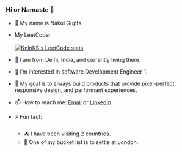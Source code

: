 ### Hi or Namaste 👋
- 📛  My name is Nakul Gupta.
- My LeetCode:\
\
[![KnlnKS's LeetCode stats](https://leetcode-stats-six.vercel.app/?username=gnakul2001)](https://github.com/KnlnKS/leetcode-stats)

- 📍  I am from Delhi, India, and currently living there.
- 👀  I’m interested in software Development Engineer 1.
- 🌱  My goal is to always build products that provide pixel-perfect, responsive design, and performant experiences.
- 📫  How to reach me: [Email](mailto:nakulgupta1042@gmail.com) or [LinkedIn](https://www.linkedin.com/in/thenakulgupta/)

- ⚡ Fun fact:
  - ⛺ I have been visiting 2 countries.
  - 🧱 One of my bucket list is to settle at London.
